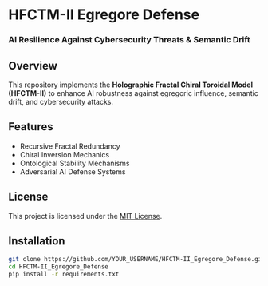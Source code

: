 # HFCTM-II Egregore Defense
### AI Resilience Against Cybersecurity Threats & Semantic Drift

## Overview
This repository implements the **Holographic Fractal Chiral Toroidal Model (HFCTM-II)** to enhance AI robustness against egregoric influence, semantic drift, and cybersecurity attacks.

## Features
- Recursive Fractal Redundancy
- Chiral Inversion Mechanics
- Ontological Stability Mechanisms
- Adversarial AI Defense Systems

## License

This project is licensed under the [MIT License](LICENSE).


## Installation
```bash
git clone https://github.com/YOUR_USERNAME/HFCTM-II_Egregore_Defense.git
cd HFCTM-II_Egregore_Defense
pip install -r requirements.txt
